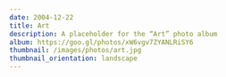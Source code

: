 ```yaml
---
date: 2004-12-22
title: Art
description: A placeholder for the “Art” photo album
album: https://goo.gl/photos/xW6vgv7ZYANLRiSY6
thumbnail: /images/photos/art.jpg
thumbnail_orientation: landscape
---
```

